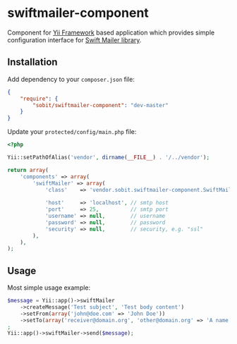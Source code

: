 swiftmailer-component
=====================

Component for [Yii Framework][1] based application which provides simple configuration interface for [Swift Mailer library][2].

Installation
------------

Add dependency to your ```composer.json``` file:

```json
{
    "require": {
        "sobit/swiftmailer-component": "dev-master"
    }
}
```

Update your ```protected/config/main.php``` file:

```php
<?php

Yii::setPathOfAlias('vendor', dirname(__FILE__) . '/../vendor');

return array(
    'components' => array(
        'swiftMailer' => array(
            'class'    => 'vendor.sobit.swiftmailer-component.SwiftMailerComponent',
            
            'host'     => 'localhost', // smtp host
            'port'     => 25,          // smtp port
            'username' => null,        // username
            'password' => null,        // password
            'security' => null,        // security, e.g. "ssl"
        ),
    ),
);
```

Usage
-----

Most simple usage example:

```php
$message = Yii::app()->swiftMailer
    ->createMessage('Test subject', 'Test body content')
    ->setFrom(array('john@doe.com' => 'John Doe'))
    ->setTo(array('receiver@domain.org', 'other@domain.org' => 'A name'))
;
Yii::app()->swiftMailer->send($message);
```

[1]: https://github.com/yiisoft/yii "Yii Framework"
[2]: https://github.com/swiftmailer/swiftmailer "Swift Mailer"
